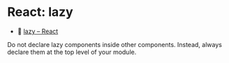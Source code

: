 # React: lazy

 - :beginner: [lazy – React](https://react.dev/reference/react/lazy#my-lazy-components-state-gets-reset-unexpectedly)

Do not declare lazy components inside other components. Instead, always declare them at the top level of your module.
